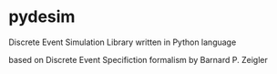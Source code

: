 # pydesim

Discrete Event Simulation Library 
written in Python language

based on Discrete Event Specifiction formalism by Barnard P. Zeigler
